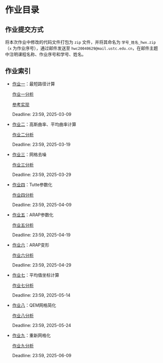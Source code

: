 # 作业目录

## 作业提交方式

将本次作业中修改的代码文件打包为 `zip` 文件，并将其命名为 `学号_姓名_hwx.zip`（`x` 为作业序号），通过邮件发送至 `hwc20040629@mail.ustc.edu.cn`，在邮件主题中注明课程名称、作业序号和学号、姓名。

## 作业索引

- [作业一](./assignment1/README.md)：最短路径计算 

  [作业一分析](./assignment1/analysis.md)

  [参考实现](./assignment1/node_shortest_path.cpp)

  Deadline: 23:59, 2025-03-09

- [作业二](./assignment2/README.md)：高斯曲率、平均曲率计算

  [作业二分析](./assignment2/analysis.md)

  Deadline: 23:59, 2025-03-19

- [作业三](./assignment3/README.md)：网格去噪 

  [作业三分析](./assignment3/analysis.md)

  Deadline: 23:59, 2025-03-29

- [作业四](./assignment4/README.md)：Tutte参数化

  [作业四分析](./assignment4/analysis.md)

  Deadline: 23:59, 2025-04-09

- [作业五](./assignment5/README.md)：ARAP参数化 

  [作业五分析](./assignment5/analysis.md)

  Deadline: 23:59, 2025-04-19

- [作业六](./assignment6/README.md)：ARAP变形 

  [作业六分析](./assignment6/analysis.md)

  Deadline: 23:59, 2025-04-29

- [作业七](./assignment7/README.md)：平均值坐标计算 

  [作业七分析](./assignment7/analysis.md)

  Deadline: 23:59, 2025-05-14

- [作业八](./assignment8/README.md)：QEM网格简化

  [作业八分析](./assignment8/analysis.md)

  Deadline: 23:59, 2025-05-24

- [作业九](./assignment9/README.md)：重新网格化

  [作业九分析](./assignment9/analysis.md)

  Deadline: 23:59, 2025-06-09